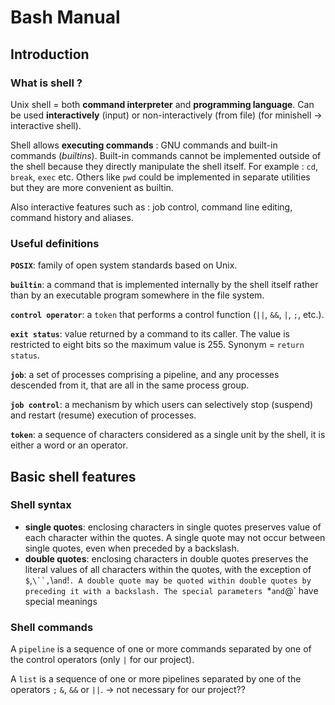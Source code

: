 # Bash Manual

## Introduction 

### What is shell ?

Unix shell = both **command interpreter** and **programming language**. Can be used **interactively** (input) or non-interactively (from file) (for minishell -> interactive shell).

Shell allows **executing commands** : GNU commands and built-in commands (_builtins_). Built-in commands cannot be implemented outside of the shell because they directly manipulate the shell itself. For example : `cd`, `break`, `exec` etc. Others like `pwd` could be implemented in separate utilities but they are more convenient as builtin. 

Also interactive features such as : job control, command line editing, command history and aliases.

### Useful definitions

**`POSIX`**: family of open system standards based on Unix.

**`builtin`**: a command that is implemented internally by the shell itself rather than by an executable program somewhere in the file system.

**`control operator`**: a `token` that performs a control function (`||`, `&&`, `|`, `;`, etc.).

**`exit status`**: value returned by a command to its caller. The value is restricted to eight bits so the maximum value is 255. Synonym = `return status`.

**`job`**: a set of processes comprising a pipeline, and any processes descended from it, that are all in the same process group.

**`job control`**: a mechanism by which users can selectively stop (suspend) and restart (resume) execution of processes.

**`token`**: a sequence of characters considered as a single unit by the shell, it is either a word or an operator.

## Basic shell features

### Shell syntax
- **single quotes**: enclosing characters in single quotes preserves value of each character within the quotes. A single quote may not occur between single quotes, even when preceded by a backslash.
- **double quotes**: enclosing characters in double quotes preserves the literal values of all characters within the quotes, with the exception of `$`,`\``,`\\` and `!`. A double quote may be quoted within double quotes by preceding it with a backslash. The special parameters `*` and `@` have special meanings

### Shell commands

A `pipeline` is a sequence of one or more commands separated by one of the control operators (only `|` for our project).

A `list` is a sequence of one or more pipelines separated by one of the operators `;` `&`, `&&` or `||`. -> not necessary for our project??
